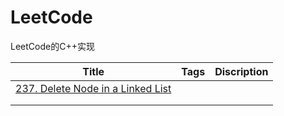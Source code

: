 # LeetCode
LeetCode的C++实现

| Title                                                        | Tags | Discription |
| ------------------------------------------------------------ | ---- | ----------- |
| [237. Delete Node in a Linked List](./链表/237.delete-node-in-a-linked-list.md) |      |             |
|                                                              |      |             |
|                                                              |      |             |

